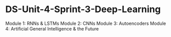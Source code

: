 # DS-Unit-4-Sprint-3-Deep-Learning

Module 1: RNNs & LSTMs
Module 2: CNNs
Module 3: Autoencoders
Module 4: Artificial General Intelligence & the Future
